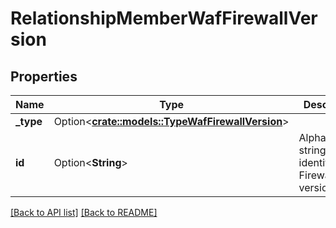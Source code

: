 # RelationshipMemberWafFirewallVersion

## Properties

Name | Type | Description | Notes
------------ | ------------- | ------------- | -------------
**_type** | Option<[**crate::models::TypeWafFirewallVersion**](TypeWafFirewallVersion.md)> |  | 
**id** | Option<**String**> | Alphanumeric string identifying a Firewall version. | [readonly]

[[Back to API list]](../README.md#documentation-for-api-endpoints) [[Back to README]](../README.md)


